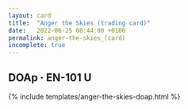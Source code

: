 ```yaml
---
layout: card
title:  "Anger the Skies (trading card)"
date:   2022-06-25 08:44:00 +0100
permalink: anger-the-skies_(card)
incomplete: true
---
```


## DOAp &middot; EN-101 U

{% include templates/anger-the-skies-doap.html %}
